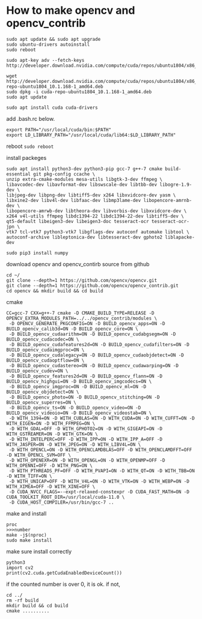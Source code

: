 # How to make opencv and opencv_contrib

```
sudo apt update && sudo apt upgrade
sudo ubuntu-drivers autoinstall
sudo reboot
```
```
sudo apt-key adv --fetch-keys http://developer.download.nvidia.com/compute/cuda/repos/ubuntu1804/x86_64/7fa2af80.pub

wget http://developer.download.nvidia.com/compute/cuda/repos/ubuntu1804/x86_64/cuda-repo-ubuntu1804_10.1.168-1_amd64.deb
sudo dpkg -i cuda-repo-ubuntu1804_10.1.168-1_amd64.deb
sudo apt update 

sudo apt install cuda cuda-drivers
```

add .bash.rc below.
```
export PATH="/usr/local/cuda/bin:$PATH"
export LD_LIBRARY_PATH="/usr/local/cuda/lib64:$LD_LIBRARY_PATH"
```

reboot
```sudo reboot```

install packeges
```
sudo apt install python3-dev python3-pip gcc-7 g++-7 cmake build-essential git pkg-config ccache \
unzip extra-cmake-modules mesa-utils libgtk-3-dev ffmpeg \
libavcodec-dev libavformat-dev libswscale-dev libtbb-dev libogre-1.9-dev \
libjpeg-dev libpng-dev libtiff5-dev x264 libxvidcore-dev yasm \
libxine2-dev libv4l-dev libfaac-dev libmp3lame-dev libopencore-amrnb-dev \
libopencore-amrwb-dev libtheora-dev libvorbis-dev libxvidcore-dev \
x264 v4l-utils ffmpeg libdc1394-22 libdc1394-22-dev libtiff5-dev \
qt5-default libeigen3-dev libeigen3-doc tesseract-ocr tesseract-ocr-jpn \
vtk7 tcl-vtk7 python3-vtk7 libgflags-dev autoconf automake libtool \
autoconf-archive libleptonica-dev libtesseract-dev gphoto2 liblapacke-dev
```
```
sudo pip3 install numpy
```

download opencv and opencv_contirb source from github
```
cd ~/
git clone --depth=1 https://github.com/opencv/opencv.git
git clone --depth=1 https://github.com/opencv/opencv_contrib.git
cd opencv && mkdir build && cd build
```

cmake
```
CC=gcc-7 CXX=g++-7 cmake -D CMAKE_BUILD_TYPE=RELEASE -D OPENCV_EXTRA_MODULES_PATH=../../opencv_contrib/modules \
 -D OPENCV_GENERATE_PKGCONFIG=ON -D BUILD_opencv_apps=ON -D BUILD_opencv_calib3d=ON -D BUILD_opencv_core=ON \
 -D BUILD_opencv_cudaarithm=ON -D BUILD_opencv_cudabgsegm=ON -D BUILD_opencv_cudacodec=ON \
 -D BUILD_opencv_cudafeatures2d=ON -D BUILD_opencv_cudafilters=ON -D BUILD_opencv_cudaimgproc=ON \
 -D BUILD_opencv_cudalegacy=ON -D BUILD_opencv_cudaobjdetect=ON -D BUILD_opencv_cudaoptflow=ON \
 -D BUILD_opencv_cudastereo=ON -D BUILD_opencv_cudawarping=ON -D BUILD_opencv_cudev=ON \
 -D BUILD_opencv_features2d=ON -D BUILD_opencv_flann=ON -D BUILD_opencv_highgui=ON -D BUILD_opencv_imgcodecs=ON \
 -D BUILD_opencv_imgproc=ON -D BUILD_opencv_ml=ON -D BUILD_opencv_objdetect=ON \
 -D BUILD_opencv_photo=ON -D BUILD_opencv_stitching=ON -D BUILD_opencv_superres=ON \
 -D BUILD_opencv_ts=ON -D BUILD_opencv_video=ON -D BUILD_opencv_videoio=ON -D BUILD_opencv_videostab=ON \
 -D WITH_1394=ON -D WITH_CUBLAS=ON -D WITH_CUDA=ON -D WITH_CUFFT=ON -D WITH_EIGEN=ON -D WITH_FFMPEG=ON \
 -D WITH_GDAL=OFF -D WITH_GPHOTO2=ON -D WITH_GIGEAPI=ON -D WITH_GSTREAMER=ON -D WITH_GTK=ON \
 -D WITH_INTELPERC=OFF -D WITH_IPP=ON -D WITH_IPP_A=OFF -D WITH_JASPER=ON -D WITH_JPEG=ON -D WITH_LIBV4L=ON \
 -D WITH_OPENCL=ON -D WITH_OPENCLAMDBLAS=OFF -D WITH_OPENCLAMDFFT=OFF -D WITH_OPENCL_SVM=OFF \
 -D WITH_OPENEXR=ON -D WITH_OPENGL=ON -D WITH_OPENMP=OFF -D WITH_OPENNI=OFF -D WITH_PNG=ON \
 -D WITH_PTHREADS_PF=OFF -D WITH_PVAPI=ON -D WITH_QT=ON -D WITH_TBB=ON -D WITH_TIFF=ON \
 -D WITH_UNICAP=OFF -D WITH_V4L=ON -D WITH_VTK=ON -D WITH_WEBP=ON -D WITH_XIMEA=OFF -D WITH_XINE=OFF \
 -D CUDA_NVCC_FLAGS=--expt-relaxed-constexpr -D CUDA_FAST_MATH=ON -D CUDA_TOOLKIT_ROOT_DIR=/usr/local/cuda-11.0 \
 -D CUDA_HOST_COMPILER=/usr/bin/gcc-7 ..
 ```

 make and install
 ```
 proc
 >>>number
 make -j$(nproc)
sudo make install
```

make sure install correctly
```
python3
import cv2
print(cv2.cuda.getCudaEnabledDeviceCount())
```
if the counted number is over 0, it is ok.
if not,
```
cd ../
rm -rf build
mkdir build && cd build
cmake ..........
```
